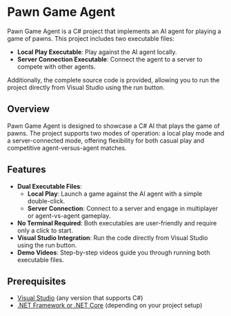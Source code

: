 # Pawn Game Agent

Pawn Game Agent is a C# project that implements an AI agent for playing a game of pawns. This project includes two executable files:

- **Local Play Executable**: Play against the AI agent locally.
- **Server Connection Executable**: Connect the agent to a server to compete with other agents.

Additionally, the complete source code is provided, allowing you to run the project directly from Visual Studio using the run button.

## Overview

Pawn Game Agent is designed to showcase a C# AI that plays the game of pawns. The project supports two modes of operation: a local play mode and a server-connected mode, offering flexibility for both casual play and competitive agent-versus-agent matches.

## Features

- **Dual Executable Files**:
  - **Local Play**: Launch a game against the AI agent with a simple double-click.
  - **Server Connection**: Connect to a server and engage in multiplayer or agent-vs-agent gameplay.
- **No Terminal Required**: Both executables are user-friendly and require only a click to start.
- **Visual Studio Integration**: Run the code directly from Visual Studio using the run button.
- **Demo Videos**: Step-by-step videos guide you through running both executable files.

## Prerequisites

- [Visual Studio](https://visualstudio.microsoft.com/) (any version that supports C#)
- [.NET Framework or .NET Core](https://dotnet.microsoft.com/download) (depending on your project setup)
